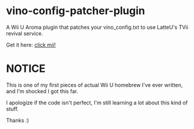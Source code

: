 # vino-config-patcher-plugin
A Wii U Aroma plugin that patches your vino_config.txt to use LatteU's TVii revival service.

Get it here: <a href="https://cdn.ecliipse.app/vino-config-patcher.wps">click mii!</a>

# NOTICE
This is one of my first pieces of actual Wii U homebrew I've ever written, and I'm shocked I got this far.

I apologize if the code isn't perfect, I'm still learning a lot about this kind of stuff.

Thanks :)
